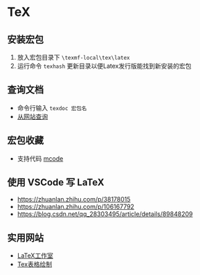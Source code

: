 # TeX

## 安装宏包

1. 放入宏包目录下 `\texmf-local\tex\latex`
2. 运行命令 `texhash` 更新目录以便Latex发行版能找到新安装的宏包

## 查询文档

- 命令行输入 `texdoc 宏包名`
- [从网站查询](https://texdoc.org/index.html)

## 宏包收藏

- 支持代码 [mcode](https://ww2.mathworks.cn/matlabcentral/fileexchange/8015-m-code-latex-package)

## 使用 VSCode 写 LaTeX

- <https://zhuanlan.zhihu.com/p/38178015>
- <https://zhuanlan.zhihu.com/p/106167792>
- <https://blog.csdn.net/qq_28303495/article/details/89848209>

## 实用网站

- [LaTeX工作室](https://www.latexstudio.net/)
- [Tex表格绘制](https://www.tablesgenerator.com/)
